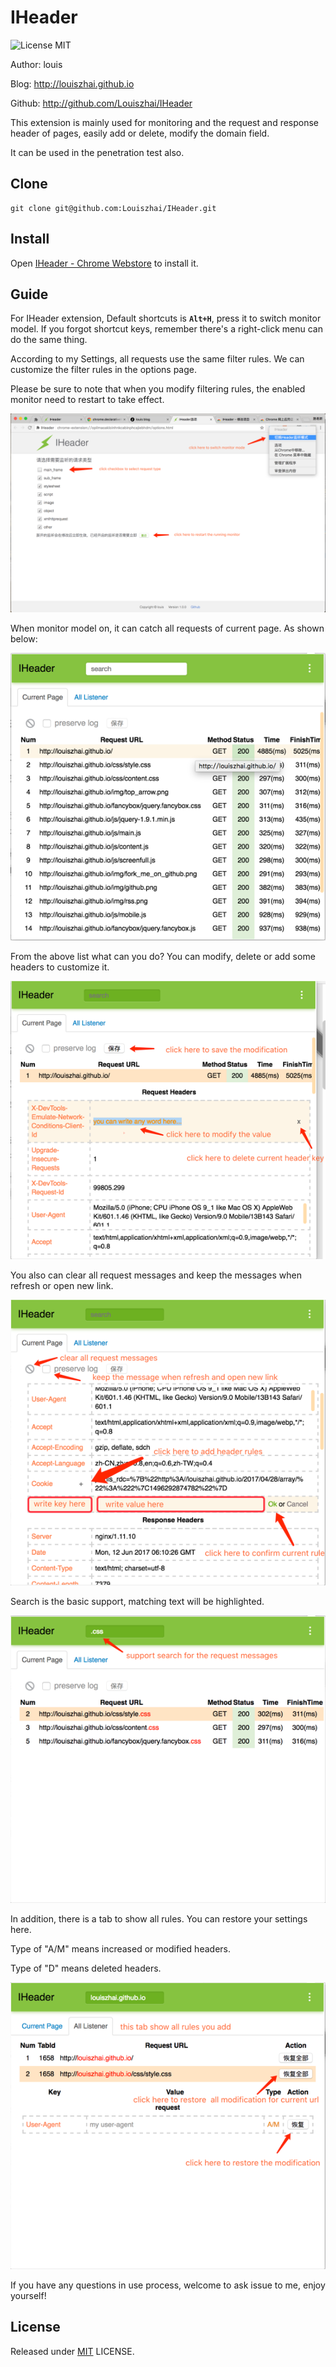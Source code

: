 # IHeader

![License MIT](https://img.shields.io/npm/l/express.svg)

Author: louis

Blog: http://louiszhai.github.io

Github: http://github.com/Louiszhai/IHeader

This extension is mainly used for monitoring and the request and response header of pages, easily add or delete, modify the domain field.

It can be used in the penetration test also.

## Clone

```
git clone git@github.com:Louiszhai/IHeader.git
```

## Install

Open [IHeader - Chrome Webstore](https://chrome.google.com/webstore/detail/iheader/polajedphjkpjbfljoabmcejpcckeked?utm_source=chrome-ntp-icon) to install it.

## Guide

For IHeader extension, Default shortcuts is **`Alt+H`**, press it to switch monitor model. If you forgot shortcut keys, remember there's a right-click menu can do the same thing.

According to my Settings, all requests use the same filter rules. We can customize the filter rules in the options page.

Please be sure to note that when you modify filtering rules, the enabled monitor need to restart to take effect.

![customize filter rules](./guide-images/IHeader-screen06.png)

When monitor model on, it can catch all requests of current page. As shown below:

![request list of current page](./guide-images/IHeader-screen.png)

From the above list what can you do? You can modify, delete or add some headers to customize it.

![modify, delete or save](./guide-images/IHeader-screen02.png)

You also can clear all request messages and keep the messages when refresh or open new link.

![add or clear](./guide-images/IHeader-screen03.png)

Search is the basic support, matching text will be highlighted.

![support search](./guide-images/IHeader-screen04.png)

In addition, there is a tab to show all rules. You can restore your settings here.

Type of "A/M" means increased or modified headers.

Type of "D" means deleted headers.

![support search](./guide-images/IHeader-screen05.png)

If you have any questions in use process,  welcome to ask issue to me, enjoy yourself!

## License

Released under [MIT](http://rem.mit-license.org/)  LICENSE.